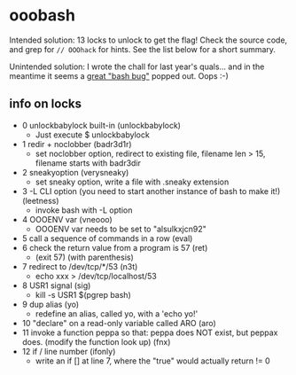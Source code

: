 # ooobash

Intended solution: 13 locks to unlock to get the flag! Check the source code, and grep for `// OOOhack` for hints. See the list below for a short summary.

Unintended solution: I wrote the chall for last year's quals... and in the meantime it seems a [great "bash bug"](https://www.exploit-db.com/exploits/47726) popped out. Oops :-)


## info on locks

- 0 unlockbabylock built-in (unlockbabylock)
  - Just execute $ unlockbabylock
- 1 redir + noclobber (badr3d1r)
  - set noclobber option, redirect to existing file, filename len > 15, filename starts with badr3dir
- 2 sneakyoption (verysneaky)
  - set sneaky option, write a file with .sneaky extension
- 3 -L CLI option (you need to start another instance of bash to make it!) (leetness)
  - invoke bash with -L option
- 4 OOOENV var (vneooo)
  - OOOENV var needs to be set to "alsulkxjcn92"
- 5 call a sequence of commands in a row (eval)
- 6 check the return value from a program is 57 (ret)
  - (exit 57) (with parenthesis)
- 7 redirect to /dev/tcp/\*/53 (n3t)
  - echo xxx > /dev/tcp/localhost/53
- 8 USR1 signal (sig)
  - kill -s USR1 $(pgrep bash)
- 9 dup alias (yo)
  - redefine an alias, called yo, with a 'echo yo!'
- 10 "declare" on a read-only variable called ARO (aro)
- 11 invoke a function peppa so that: peppa does NOT exist, but peppax does. (modify the function look up) (fnx)
- 12 if / line number (ifonly)
  - write an if [] at line 7, where the "true" would actually return != 0
